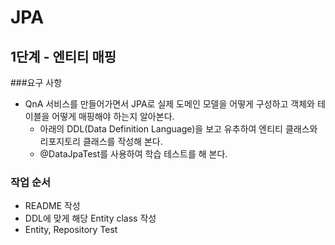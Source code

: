 # JPA
## 1단계 - 엔티티 매핑

###요구 사항
* QnA 서비스를 만들어가면서 JPA로 실제 도메인 모델을 어떻게 구성하고 객체와 테이블을 어떻게 매핑해야 하는지 알아본다.
  * 아래의 DDL(Data Definition Language)을 보고 유추하여 엔티티 클래스와 리포지토리 클래스를 작성해 본다.
  * @DataJpaTest를 사용하여 학습 테스트를 해 본다.  


### 작업 순서
* README 작성
* DDL에 맞게 해당 Entity class 작성
* Entity, Repository Test


